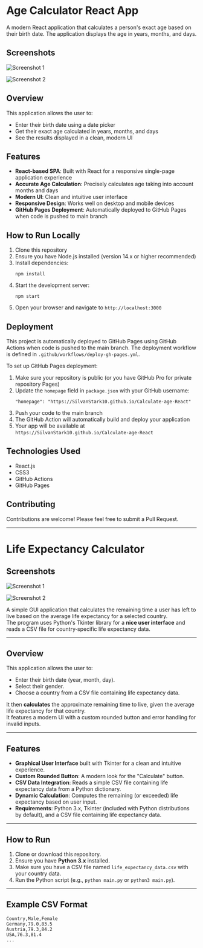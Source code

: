 # Age Calculator React App

A modern React application that calculates a person's exact age based on their birth date. The application displays the age in years, months, and days.

## Screenshots

![Screenshot 1](docs/images/Screenshot_1.png)

![Screenshot 2](docs/images/Screenshot_2.png)

## Overview

This application allows the user to:

- Enter their birth date using a date picker
- Get their exact age calculated in years, months, and days
- See the results displayed in a clean, modern UI

## Features

- **React-based SPA**: Built with React for a responsive single-page application experience
- **Accurate Age Calculation**: Precisely calculates age taking into account months and days
- **Modern UI**: Clean and intuitive user interface
- **Responsive Design**: Works well on desktop and mobile devices
- **GitHub Pages Deployment**: Automatically deployed to GitHub Pages when code is pushed to main branch

## How to Run Locally

1. Clone this repository
2. Ensure you have Node.js installed (version 14.x or higher recommended)
3. Install dependencies:
   ```
   npm install
   ```
4. Start the development server:
   ```
   npm start
   ```
5. Open your browser and navigate to `http://localhost:3000`

## Deployment

This project is automatically deployed to GitHub Pages using GitHub Actions when code is pushed to the main branch. The deployment workflow is defined in `.github/workflows/deploy-gh-pages.yml`.

To set up GitHub Pages deployment:

1. Make sure your repository is public (or you have GitHub Pro for private repository Pages)
2. Update the `homepage` field in `package.json` with your GitHub username:
   ```
   "homepage": "https://SilvanStark10.github.io/Calculate-age-React"
   ```
3. Push your code to the main branch
4. The GitHub Action will automatically build and deploy your application
5. Your app will be available at `https://SilvanStark10.github.io/Calculate-age-React`

## Technologies Used

- React.js
- CSS3
- GitHub Actions
- GitHub Pages

## Contributing

Contributions are welcome! Please feel free to submit a Pull Request.

---

# Life Expectancy Calculator
## Screenshots

![Screenshot 1](docs/images/Screenshot_1.png)

![Screenshot 2](docs/images/Screenshot_2.png)


A simple GUI application that calculates the remaining time a user has left to live based on the average life expectancy for a selected country.  
The program uses Python's Tkinter library for a **nice user interface** and reads a CSV file for country‐specific life expectancy data.

---

## Overview

This application allows the user to:

- Enter their birth date (year, month, day).  
- Select their gender.  
- Choose a country from a CSV file containing life expectancy data.  

It then **calculates** the approximate remaining time to live, given the average life expectancy for that country.  
It features a modern UI with a custom rounded button and error handling for invalid inputs.

---

## Features

- **Graphical User Interface** built with Tkinter for a clean and intuitive experience.  
- **Custom Rounded Button**: A modern look for the "Calculate" button.  
- **CSV Data Integration**: Reads a simple CSV file containing life expectancy data from a Python dictionary.  
- **Dynamic Calculation**: Computes the remaining (or exceeded) life expectancy based on user input.  
- **Requirements**: Python 3.x, Tkinter (included with Python distributions by default), and a CSV file containing life expectancy data.

---

## How to Run

1. Clone or download this repository.  
2. Ensure you have **Python 3.x** installed.  
3. Make sure you have a CSV file named `life_expectancy_data.csv` with your country data.  
4. Run the Python script (e.g., `python main.py` or `python3 main.py`).

---

## Example CSV Format

```csv
Country,Male,Female
Germany,79.0,83.5
Austria,79.3,84.2
USA,76.3,81.4
...
